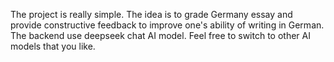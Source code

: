 The project is really simple. The idea is to grade Germany essay and provide constructive feedback to improve one's ability of writing in German.
The backend use deepseek chat AI model. Feel free to switch to other AI models that you like. 
